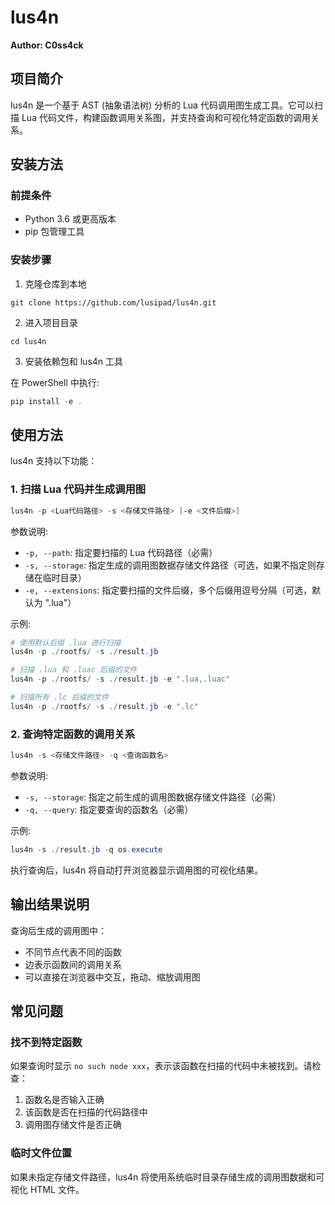 # lus4n

**Author: C0ss4ck**

## 项目简介

lus4n 是一个基于 AST (抽象语法树) 分析的 Lua 代码调用图生成工具。它可以扫描 Lua 代码文件，构建函数调用关系图，并支持查询和可视化特定函数的调用关系。

## 安装方法

### 前提条件

- Python 3.6 或更高版本
- pip 包管理工具

### 安装步骤

1. 克隆仓库到本地

```
git clone https://github.com/lusipad/lus4n.git
```

2. 进入项目目录

```
cd lus4n
```

3. 安装依赖包和 lus4n 工具

在 PowerShell 中执行:

```powershell
pip install -e .
```

## 使用方法

lus4n 支持以下功能：

### 1. 扫描 Lua 代码并生成调用图

```powershell
lus4n -p <Lua代码路径> -s <存储文件路径> [-e <文件后缀>]
```

参数说明:
- `-p, --path`: 指定要扫描的 Lua 代码路径（必需）
- `-s, --storage`: 指定生成的调用图数据存储文件路径（可选，如果不指定则存储在临时目录）
- `-e, --extensions`: 指定要扫描的文件后缀，多个后缀用逗号分隔（可选，默认为 ".lua"）

示例:

```powershell
# 使用默认后缀 .lua 进行扫描
lus4n -p ./rootfs/ -s ./result.jb

# 扫描 .lua 和 .luac 后缀的文件
lus4n -p ./rootfs/ -s ./result.jb -e ".lua,.luac"

# 扫描所有 .lc 后缀的文件
lus4n -p ./rootfs/ -s ./result.jb -e ".lc"
```

### 2. 查询特定函数的调用关系

```powershell
lus4n -s <存储文件路径> -q <查询函数名>
```

参数说明:
- `-s, --storage`: 指定之前生成的调用图数据存储文件路径（必需）
- `-q, --query`: 指定要查询的函数名（必需）

示例:

```powershell
lus4n -s ./result.jb -q os.execute
```

执行查询后，lus4n 将自动打开浏览器显示调用图的可视化结果。

## 输出结果说明

查询后生成的调用图中：
- 不同节点代表不同的函数
- 边表示函数间的调用关系
- 可以直接在浏览器中交互，拖动、缩放调用图

## 常见问题

### 找不到特定函数

如果查询时显示 `no such node xxx`，表示该函数在扫描的代码中未被找到。请检查：
1. 函数名是否输入正确
2. 该函数是否在扫描的代码路径中
3. 调用图存储文件是否正确

### 临时文件位置

如果未指定存储文件路径，lus4n 将使用系统临时目录存储生成的调用图数据和可视化 HTML 文件。